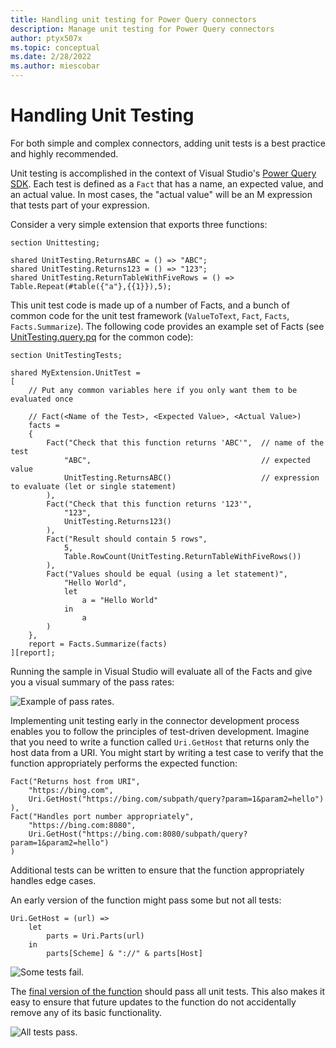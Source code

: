 ```yaml
---
title: Handling unit testing for Power Query connectors
description: Manage unit testing for Power Query connectors
author: ptyx507x
ms.topic: conceptual
ms.date: 2/28/2022
ms.author: miescobar
---
```


# Handling Unit Testing

For both simple and complex connectors, adding unit tests is a best practice and highly recommended.

Unit testing is accomplished in the context of Visual Studio's [Power Query SDK](https://marketplace.visualstudio.com/items?itemName=Dakahn.PowerQuerySDK). Each test is defined as a `Fact` that has a name, an expected value, and an actual value. In most cases, the "actual value" will be an M expression that tests part of your expression.

Consider a very simple extension that exports three functions:

```
section Unittesting;

shared UnitTesting.ReturnsABC = () => "ABC";
shared UnitTesting.Returns123 = () => "123";
shared UnitTesting.ReturnTableWithFiveRows = () => Table.Repeat(#table({"a"},{{1}}),5);
```

This unit test code is made up of a number of Facts, and a bunch of common code for the unit test framework (`ValueToText`, `Fact`, `Facts`, `Facts.Summarize`). The following code provides an example set of Facts (see [UnitTesting.query.pq](https://github.com/Microsoft/DataConnectors/tree/master/samples/UnitTesting) for the common code):

```
section UnitTestingTests;

shared MyExtension.UnitTest = 
[
    // Put any common variables here if you only want them to be evaluated once

    // Fact(<Name of the Test>, <Expected Value>, <Actual Value>)
    facts = 
    {
        Fact("Check that this function returns 'ABC'",  // name of the test
            "ABC",                                      // expected value
            UnitTesting.ReturnsABC()                    // expression to evaluate (let or single statement)
        ),
        Fact("Check that this function returns '123'",
            "123",
            UnitTesting.Returns123()
        ),
        Fact("Result should contain 5 rows",
            5,
            Table.RowCount(UnitTesting.ReturnTableWithFiveRows())
        ),
        Fact("Values should be equal (using a let statement)",
            "Hello World",
            let
                a = "Hello World"
            in
                a
        )
    },
    report = Facts.Summarize(facts)
][report];
```
Running the sample in Visual Studio will evaluate all of the Facts and give you a visual summary of the pass rates:

![Example of pass rates.](images/UnitTesting1.png)

Implementing unit testing early in the connector development process enables you to follow the principles of test-driven development. Imagine that you need to write a function called `Uri.GetHost` that returns only the host data from a URI. You might start by writing a test case to verify that the function appropriately performs the expected function:

```
Fact("Returns host from URI",
    "https://bing.com",
    Uri.GetHost("https://bing.com/subpath/query?param=1&param2=hello")
),
Fact("Handles port number appropriately",
    "https://bing.com:8080",
    Uri.GetHost("https://bing.com:8080/subpath/query?param=1&param2=hello")
)
```

Additional tests can be written to ensure that the function appropriately handles edge cases.

An early version of the function might pass some but not all tests:

```
Uri.GetHost = (url) =>
    let
        parts = Uri.Parts(url)
    in
        parts[Scheme] & "://" & parts[Host]
```

![Some tests fail.](images/UnitTestingFailure.png)

The [final version of the function](HelperFunctions.md) should pass all unit tests. This also makes it easy to ensure that future updates to the function do not accidentally remove any of its basic functionality.

![All tests pass.](images/UnitTestingPass.png)
